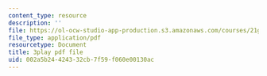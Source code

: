 ```yaml
---
content_type: resource
description: ''
file: https://ol-ocw-studio-app-production.s3.amazonaws.com/courses/21g-503-japanese-iii-fall-2019/002a5b24424332cb7f59f060e00130ac_-W8jzpw_TgE.pdf
file_type: application/pdf
resourcetype: Document
title: 3play pdf file
uid: 002a5b24-4243-32cb-7f59-f060e00130ac
---
```

